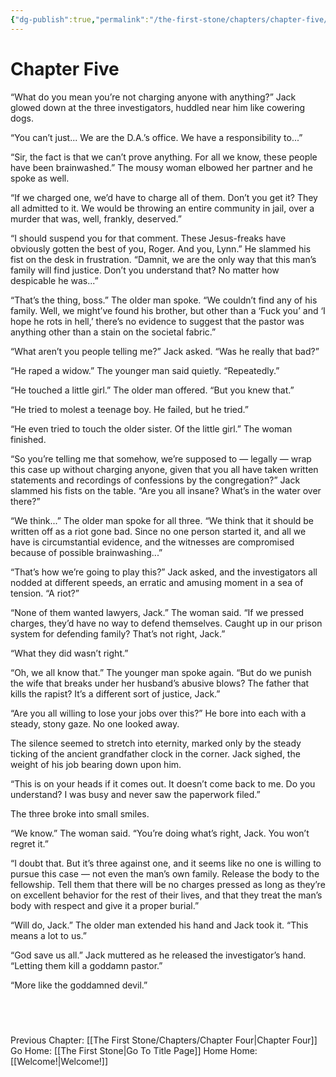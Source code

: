 ```yaml
---
{"dg-publish":true,"permalink":"/the-first-stone/chapters/chapter-five/"}
---
```


# Chapter Five

“What do you mean you’re not charging anyone with anything?” Jack glowed down at the three investigators, huddled near him like cowering dogs.

“You can’t just... We are the D.A.’s office. We have a responsibility to...”

“Sir, the fact is that we can’t prove anything. For all we know, these people have been brainwashed.” The mousy woman elbowed her partner and he spoke as well.

“If we charged one, we’d have to charge all of them. Don’t you get it? They all admitted to it. We would be throwing an entire community in jail, over a murder that was, well, frankly, deserved.”

“I should suspend you for that comment. These Jesus-freaks have obviously gotten the best of you, Roger. And you, Lynn.” He slammed his fist on the desk in frustration. “Damnit, we are the only way that this man’s family will find justice. Don’t you understand that? No matter how despicable he was...”

“That’s the thing, boss.” The older man spoke. “We couldn’t find any of his family. Well, we might’ve found his brother, but other than a ‘Fuck you’ and ‘I hope he rots in hell,’ there’s no evidence to suggest that the pastor was anything other than a stain on the societal fabric.”

“What aren’t you people telling me?” Jack asked. “Was he really that bad?”

“He raped a widow.” The younger man said quietly. “Repeatedly.”

“He touched a little girl.” The older man offered. “But you knew that.”

“He tried to molest a teenage boy. He failed, but he tried.”

“He even tried to touch the older sister. Of the little girl.” The woman finished.

“So you’re telling me that somehow, we’re supposed to — legally — wrap this case up without charging anyone, given that you all have taken written statements and recordings of confessions by the congregation?” Jack slammed his fists on the table. “Are you all insane? What’s in the water over there?”

“We think...” The older man spoke for all three. “We think that it should be written off as a riot gone bad. Since no one person started it, and all we have is circumstantial evidence, and the witnesses are compromised because of possible brainwashing...”

“That’s how we’re going to play this?” Jack asked, and the investigators all nodded at different speeds, an erratic and amusing moment in a sea of tension. “A riot?”

“None of them wanted lawyers, Jack.” The woman said. “If we pressed charges, they’d have no way to defend themselves. Caught up in our prison system for defending family? That’s not right, Jack.”

“What they did wasn’t right.”

“Oh, we all know that.” The younger man spoke again. “But do we punish the wife that breaks under her husband’s abusive blows? The father that kills the rapist? It’s a different sort of justice, Jack.”

“Are you all willing to lose your jobs over this?” He bore into each with a steady, stony gaze. No one looked away.

The silence seemed to stretch into eternity, marked only by the steady ticking of the ancient grandfather clock in the corner. Jack sighed, the weight of his job bearing down upon him.

“This is on your heads if it comes out. It doesn’t come back to me. Do you understand? I was busy and never saw the paperwork filed.”

The three broke into small smiles.

“We know.” The woman said. “You’re doing what’s right, Jack. You won’t regret it.”

“I doubt that. But it’s three against one, and it seems like no one is willing to pursue this case — not even the man’s own family. Release the body to the fellowship. Tell them that there will be no charges pressed as long as they’re on excellent behavior for the rest of their lives, and that they treat the man’s body with respect and give it a proper burial.”

“Will do, Jack.” The older man extended his hand and Jack took it. “This means a lot to us.”

“God save us all.” Jack muttered as he released the investigator’s hand. “Letting them kill a goddamn pastor.”

“More like the goddamned devil.”

  
---
Previous Chapter: [[The First Stone/Chapters/Chapter Four\|Chapter Four]]
Go Home: [[The First Stone\|Go To Title Page]]
Home Home: [[Welcome!\|Welcome!]]


